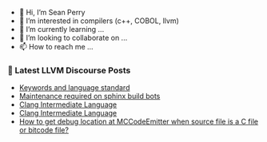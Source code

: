- 👋 Hi, I’m Sean Perry
- 👀 I’m interested in compilers (c++, COBOL, llvm)
- 🌱 I’m currently learning ...
- 💞️ I’m looking to collaborate on ...
- 📫 How to reach me ...

<!---
s66perry/s66perry is a ✨ special ✨ repository because its `README.md` (this file) appears on your GitHub profile.
You can click the Preview link to take a look at your changes.
--->
### 📕 Latest LLVM Discourse Posts

<!-- DISCOURSE-LLVM:START -->
- [Keywords and language standard](https://discourse.llvm.org/t/keywords-and-language-standard/73609#post_2)
- [Maintenance required on sphinx build bots](https://discourse.llvm.org/t/maintenance-required-on-sphinx-build-bots/73612#post_1)
- [Clang Intermediate Language](https://discourse.llvm.org/t/clang-intermediate-language/51268#post_5)
- [Clang Intermediate Language](https://discourse.llvm.org/t/clang-intermediate-language/51268#post_4)
- [How to get debug location at MCCodeEmitter when source file is a C file or bitcode file?](https://discourse.llvm.org/t/how-to-get-debug-location-at-mccodeemitter-when-source-file-is-a-c-file-or-bitcode-file/73611#post_1)
<!-- DISCOURSE-LLVM:END -->
